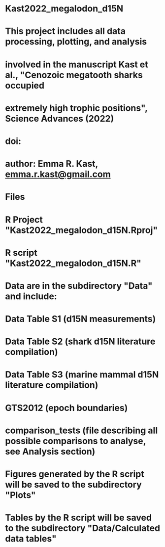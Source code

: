 # Kast2022_megalodon_d15N
# This project includes all data processing, plotting, and analysis 
# involved in the manuscript Kast et al., "Cenozoic megatooth sharks occupied 
# extremely high trophic positions", Science Advances (2022)
# doi: 

# author: Emma R. Kast, emma.r.kast@gmail.com

# Files
# R Project "Kast2022_megalodon_d15N.Rproj"
# R script "Kast2022_megalodon_d15N.R"
# Data are in the subdirectory "Data" and include:
#     Data Table S1 (d15N measurements)
#     Data Table S2 (shark d15N literature compilation)
#     Data Table S3 (marine mammal d15N literature compilation)
#     GTS2012 (epoch boundaries)
#     comparison_tests (file describing all possible comparisons to analyse, see Analysis section)
# Figures generated by the R script will be saved to the subdirectory "Plots"
# Tables by the R script will be saved to the subdirectory "Data/Calculated data tables"
